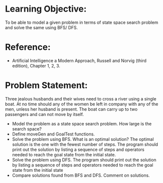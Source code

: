 # Learning Objective:
To be able to model a given problem in terms of state space search problem and solve the same using BFS/ DFS.

# Reference: 
- Artificial Intelligence a Modern Approach, Russell and Norvig (third edition),
Chapter 1, 2, 3.

# Problem Statement:
Three jealous husbands and their wives need to cross a river using a single boat.  At no time  should any of the women be left in company with any of the men, unless her husband is present.  The boat can carry up to two passengers and can not move by itself.
- Model the problem as a state space search problem.  How large is the search space?
- Define moveGen and GoalTest functions. 
- Solve the problem using BFS.  What is an optimal solution?  The optimal solution is the one with the fewest number of steps.  The program should print out the solution by listing a sequence of steps and operators needed to reach the goal state from the initial state. 
- Solve the problem using DFS.  The program should print out the solution by listing a sequence of steps and operators needed to reach the goal state from the initial state
- Compare solutions found from BFS and DFS.  Comment on solutions.
